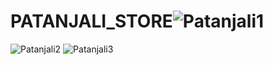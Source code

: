 # PATANJALI_STORE![Patanjali1](https://user-images.githubusercontent.com/100060301/190895897-96eea90c-789d-4910-8656-f9591c9e38fe.png)
![Patanjali2](https://user-images.githubusercontent.com/100060301/190895936-61e75cad-181b-411e-a3ec-22cbc4b77985.png)
![Patanjali3](https://user-images.githubusercontent.com/100060301/190895950-4baa05a4-4b84-46aa-a179-fddcf812b26a.png)
